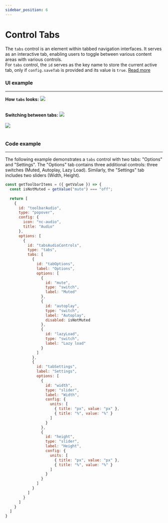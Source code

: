 ```yaml
---
sidebar_position: 6
---
```

# Control Tabs
The `tabs` control is an element within tabbed navigation interfaces. It serves as an interactive tab, enabling users to toggle between various content areas with various controls. <br/>
For `tabs` control, the `id` serves as the key name to store the current active tab, only if `config.saveTab` is provided and its value is `true`.
[Read more](../editor-controls/containers/tabs)

### UI example
---
**How `tabs` looks:**
<img  class="brz-img--border" src="/img/controls/control-tabs.png" /> <br/><br/>

**Switching between tabs:**
<img  class="brz-img--border" src="/img/controls/control-tabs-2.png" /> <br/><br/>
<img  class="brz-img--border" src="/img/controls/control-tabs-3.png" /> <br/><br/>

### Code example
---

The following example demonstrates a `tabs` control with two tabs: "Options" and "Settings". The "Options" tab contains three additional controls: three switches (Muted, Autoplay, Lazy Load). Similarly, the "Settings" tab includes two sliders (Width, Height).

```js
const getToolbarItems = ({ getValue }) => {
  const isNotMuted = getValue("mute") === "off";
  
  return [
    {
      id: "toolbarAudio",
      type: "popover",
      config: {
        icon: "nc-audio",
        title: "Audio"
      },
      options: [
        {
          id: "tabsAudioControls",
          type: "tabs",
          tabs: [
            {
              id: "tabOptions",
              label: "Options",
              options: [
                {
                  id: "mute",
                  type: "switch",
                  label: "Muted"
                },
                {
                  id: "autoplay",
                  type: "switch",
                  label: "Autoplay",
                  disabled: isNotMuted 
                },
                {
                  id: "lazyLoad",
                  type: "switch",
                  label: "Lazy load"
                }
              ]
            },
            {
              id: "tabSettings",
              label: "Settings",
              options: [
                {
                  id: "width",
                  type: "slider",
                  label: "Width",
                  config: {
                    units: [
                      { title: "px", value: "px" },
                      { title: "%", value: "%" }
                    ]
                  }
                },
                {
                  id: "height",
                  type: "slider",
                  label: "Height",
                  config: {
                    units: [
                      { title: "px", value: "px" },
                      { title: "%", value: "%" }
                    ]
                  }
                }
              ]
            }
          ]
        }
      ]
    }
  ]
}
```
